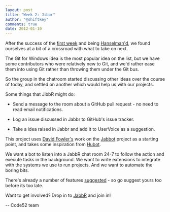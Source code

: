 ```yaml
--- 
layout: post
title: "Week 2: Jibbr"
author: "@shiftkey"
comments: true
date: 2012-01-10
---
```



After the success of the [first week](http://code52.org/downmarker-review.html) and being [Hanselman'd](https://twitter.com/#!/shanselman/status/156270525935656960), we found ourselves at a bit of a crossroad with what to take on next.

The Git for Windows idea is the most popular idea on the list, but we have some contributors who were relatively new to Git, and we'd rather ease them into using Git rather than throwing them under the Git bus.

So the group in the chatroom started discussing other ideas over the course of today, and settled on another which would help us with our projects.

Some things that JibbR might do:

 * Send a message to the room about a GitHub pull request - no need to read email notifications.

 * Log an issue discussed in Jabbr to GitHub's issue tracker.

 * Take a idea raised in Jabbr and add it to UserVoice as a suggestion.

This project uses [David Fowler's](http://twitter.com/davidfowl) work on the [Jabbot](http://github.com/davidfowl/jabbot) project as a starting point, and takes some inspiration from [Hubot](http://hubot.github.com/).

We want a bot to listen into a JabbR chat room 24-7 to follow the action and execute tasks in the background. We want to write extensions to integrate with the systems we use to run projects. And we want to automate the boring bits.

There's already a number of features [suggested](https://github.com/code52/jibbr/issues) - so go suggest yours too before its too late.

Want to get involved? Drop in to [JabbR](http://jabbr.net/#/rooms/code52) and join in!

-- Code52 team